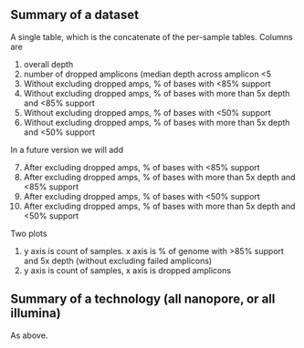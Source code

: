 ## Summary of a dataset

A single table, which is the concatenate of the per-sample tables. Columns are

1. overall depth
2. number of dropped amplicons (median depth across amplicon <5
3. Without excluding dropped amps, % of bases with <85% support
4. Without excluding dropped amps, % of bases with more than 5x depth and <85% support
5. Without excluding dropped amps, % of bases with <50% support
6. Without excluding dropped amps, % of bases with more than 5x depth and <50% support

In a future version we will add

7. After excluding dropped amps, % of bases with <85% support
8. After excluding dropped amps, % of bases with more than 5x depth and  <85% support
9. After excluding dropped amps, % of bases with <50% support
10. After excluding dropped amps, % of bases with more than 5x depth and <50% support

Two plots

1. y axis is count of samples. x axis is % of genome with >85% support and 5x depth (without excluding failed amplicons)
2. y axis is count of samples, x axis is dropped amplicons

## Summary of a technology (all nanopore, or all illumina)

As above. 

